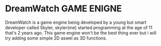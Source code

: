# DreamWatch GAME ENIGNE
 
 DreamWatch is a game engine being developed by a young but smart developer called Skyler, skyler(me) started programming at the age of 11 that's 2 years ago. This game engine won't be the best thing ever but i will try adding some simple 2D aswel as 3D functions.
